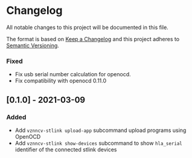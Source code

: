 # Changelog
All notable changes to this project will be documented in this file.

The format is based on [Keep a Changelog](http://keepachangelog.com/en/1.0.0/)
and this project adheres to [Semantic Versioning](http://semver.org/spec/v2.0.0.html).

### Fixed
- Fix usb serial number calculation for openocd.
- Fix compatibility with openocd 0.11.0

## [0.1.0] - 2021-03-09
### Added
- Add `vznncv-stlink upload-app` subcommand upload programs using OpenOCD
- Add `vznncv-stlink show-devices` subcommand to show `hla_serial` identifier
  of the connected stlink devices
